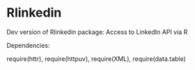 Rlinkedin
=========

Dev version of Rlinkedin package: Access to LinkedIn API via R


Dependencies:

require(httr),
require(httpuv),
require(XML),
require(data.table)

